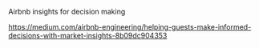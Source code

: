 Airbnb insights for decision making

https://medium.com/airbnb-engineering/helping-guests-make-informed-decisions-with-market-insights-8b09dc904353
